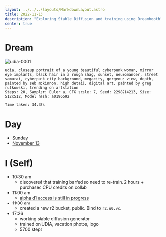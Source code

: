 ```yaml
---
layout: ../../../layouts/MarkdownLayout.astro
title: 2022-11-13
description: "Exploring Stable Diffusion and training using Dreambooth"
center: true
---
```


# Dream

![udia-0001](https://r2.u0.vc/udia-0001.png "Hello, universe/you/udia.")
```
udia, closeup portrait of a young beautiful cyberpunk woman, mirror eye implants, black hair in a rough shag, sunset, neuromancer, street samurai, cyberpunk city background, megacity, gorgeous view, depth, painted by seb mckinnon, high detail, digital art, painted by greg rutkowski, trending on artstation
Steps: 20, Sampler: Euler a, CFG scale: 7, Seed: 2298214213, Size: 512x512, Model hash: a0196592

Time taken: 34.37s
```

# Day

- [Sunday](https://en.wikipedia.org/wiki/Sunday)
- [November 13](https://en.wikipedia.org/wiki/November_13)

# I (Self)

- 10:30 am
    - discovered that training barfed so need to re-train. 2 hours + purchased CPU credits on collab
- 11:00 am 
    - [alpha d1 access is still in progress](https://discord.com/channels/595317990191398933/992060581832032316/1040731875876024392)
- 11:30 am
    - created a new r2 bucket, public. Bind to `r2.u0.vc`.
- 17:26
    - working stable diffusion generator
    - trained on UDIA, vacation photos, logo
    - 5700 steps
